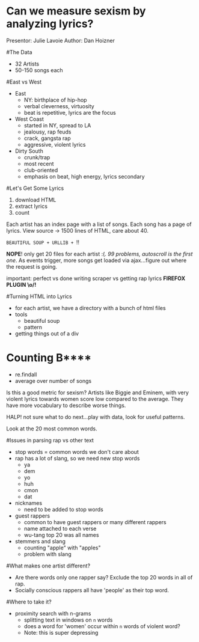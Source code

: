 Can we measure sexism by analyzing lyrics?
==========================================================
Presentor: Julie Lavoie
Author: Dan Hoizner

#The Data

* 32 Artists
* 50-150 songs each

#East vs West

* East
    - NY: birthplace of hip-hop
    - verbal cleverness, virtuosity
    - beat is repetitive, lyrics are the focus
* West Coast
    - started in NY, spread to LA
    - jealousy, rap feuds
    - crack, gangsta rap
    - aggressive, violent lyrics
* Dirty South
    - crunk/trap
    - most recent
    - club-oriented
    - emphasis on beat, high energy, lyrics secondary

#Let's Get Some Lyrics

1. download HTML
2. extract lyrics
3. count

Each artist has an index page with a list of songs.
Each song has a page of lyrics.
View source -> 1500 lines of HTML, care about 40.

`BEAUTIFUL SOUP + URLLIB + `!!

**NOPE**!
only get 20 files for each artist :(.
*99 problems, autoscroll is the first one*. As events trigger, more songs get loaded via ajax...figure out where the request is going.

important: perfect vs done
writing scraper vs getting rap lyrics
**FIREFOX PLUGIN \o/!**

#Turning HTML into Lyrics

* for each artist, we have a directory with a bunch of html files
* tools
    - beautiful soup
    - pattern
* getting things out of a div

# Counting B****

* re.findall
* average over number of songs

Is this a good metric for sexism?
Artists like Biggie and Eminem, with very violent lyrics towards women score low compared to the average.
They have more vocabulary to describe worse things.

HALP!
not sure what to do next...play with data, look for useful patterns.

Look at the 20 most common words.

#Issues in parsing rap vs other text
* stop words = common words we don't care about
* rap has a lot of slang, so we need new stop words
    - ya
    - dem
    - yo
    - huh
    - cmon
    - dat
* nicknames
    - need to be added to stop words
* guest rappers
    - common to have guest rappers or many different rappers
    - name attached to each verse
    - wu-tang top 20 was all names
* stemmers and slang
    - counting "apple" with "apples"
    - problem with slang

#What makes one artist different?

* Are there words only one rapper say? Exclude the top 20 words in all of rap.
* Socially conscious rappers all have 'people' as their top word.

#Where to take it?

* proximity search with n-grams
    - splitting text in windows on `n` words
    - does a word for 'women' occur within `n` words of violent word?
    - Note: this is super depressing

